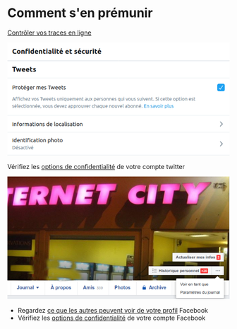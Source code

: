# Comment s'en prémunir


[Contrôler vos traces en ligne](https://slides.nothing2hide.org/conference-donnees-personnelles.html)


![Options de vie privée](/assets/i/twitter-privacy.png)


Vérifiez les [options de confidentialité](https://twitter.com/settings/safety) de votre compte twitter


![Options de vie privée](/assets/i/facebook-privacy.png)


* Regardez [ce que les autres peuvent voir de votre profil](https://fr-fr.facebook.com/help/288066747875915) Facebook
* Vérifiez les [options de confidentialité](https://www.facebook.com/settings?tab=privacy) de votre compte Facebook
